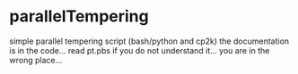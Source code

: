 # parallelTempering
simple parallel tempering script (bash/python and cp2k)
the documentation is in the code... read pt.pbs
if you do not understand it... you are in the wrong place...
